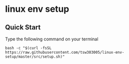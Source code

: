 # linux env setup

## Quick Start
Type the following command on your terminal
```
bash -c "$(curl -fsSL https://raw.githubusercontent.com/tsw303005/linux-env-setup/master/src/setup.sh)"
```


